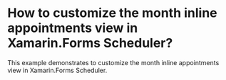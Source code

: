# How to customize the month inline appointments view in Xamarin.Forms Scheduler?

This example demonstrates to customize the month inline appointments view in Xamarin.Forms Scheduler.
